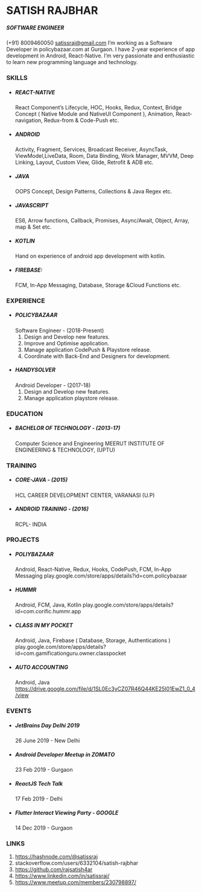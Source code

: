 # SATISH RAJBHAR
##### SOFTWARE ENGINEER
(+91) 8009460050
satissraj@gmail.com
I’m working as a Software Developer in policybazaar.com at Gurgaon. I have 2-year experience of app development in Android, React-Native. I’m very passionate and enthusiastic to learn  new programming language and technology.
### SKILLS

* ##### REACT-NATIVE
  React Component’s Lifecycle, HOC, Hooks, Redux, Context, Bridge Concept ( Native Module and NativeUI Component ), Animation, React-navigation, Redux-from & Code-Push etc.

* ##### ANDROID
  Activity, Fragment, Services, Broadcast Receiver, AsyncTask, ViewModel,LiveData, Room, Data Binding, Work Manager, MVVM, Deep Linking, Layout, Custom View, Glide, Retrofit & ADB etc.
* ##### JAVA
  OOPS Concept, Design Patterns, Collections & Java Regex etc.

* ##### JAVASCRIPT
  ES6, Arrow functions, Callback, Promises, Async/Await, Object, Array, map & Set etc.
* ##### KOTLIN
  Hand on experience of android app development with kotlin.
* ##### FIREBASE:
  FCM, In-App Messaging, Database, Storage &Cloud Functions etc.

### EXPERIENCE
* ##### POLICYBAZAAR
    Software Engineer - (2018-Present)
    1. Design and Develop new features.
    2. Improve and Optimise application.
    3. Manage application CodePush & Playstore release.
    4. Coordinate with Back-End and Designers for development.
* ##### HANDYSOLVER
    Android Developer - (2017-18)
    1. Design and Develop new features.
    2. Manage application playstore release.

### EDUCATION
* ##### BACHELOR OF TECHNOLOGY - (2013-17)
    Computer Science and Engineering
    MEERUT INSTITUTE OF ENGINEERING & TECHNOLOGY, (UPTU)
### TRAINING
* ##### CORE-JAVA - (2015)
    HCL CAREER DEVELOPMENT CENTER, VARANASI (U.P)
* ##### ANDROID TRAINING - (2016)
    RCPL- INDIA
### PROJECTS
* ##### POLIYBAZAAR
    Android, React-Native, Redux, Hooks, CodePush, FCM, In-App Messaging
    play.google.com/store/apps/details?id=com.policybazaar
* ##### HUMMR
    Android, FCM, Java, Kotlin
    play.google.com/store/apps/details?id=com.corific.hummr.app
* ##### CLASS IN MY POCKET
    Android, Java, Firebase ( Database, Storage, Authentications )
    play.google.com/store/apps/details?id=com.gamificationguru.owner.classpocket
* ##### AUTO ACCOUNTING
    Android, Java
    https://drive.google.com/file/d/1SL0Ec3yCZ07R46Q44KE25I01EwZ1_0_4/view

### EVENTS
* ##### JetBrains Day Delhi 2019
    26 June 2019 - New Delhi
* ##### Android Developer Meetup in ZOMATO
    23 Feb 2019 - Gurgaon
* ##### ReactJS Tech Talk
    17 Feb 2019 - Delhi
* ##### Flutter Interact Viewing Party  - GOOGLE 
    14 Dec 2019 - Gurgaon
### LINKS
1. https://hashnode.com/@satissraj
2. stackoverflow.com/users/6332104/satish-rajbhar
3. https://github.com/rajsatish4ar
4. https://www.linkedin.com/in/satissraj/
5. https://www.meetup.com/members/230798897/
